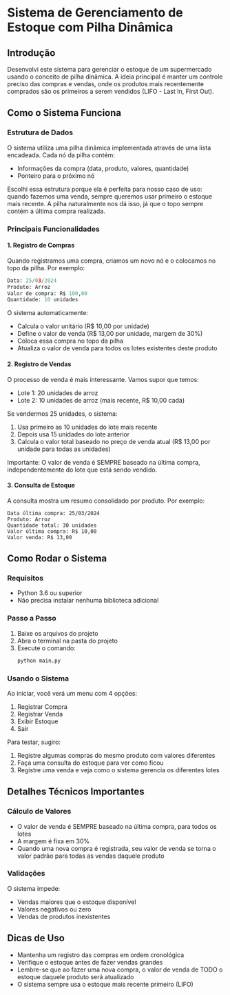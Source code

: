 # Sistema de Gerenciamento de Estoque com Pilha Dinâmica

## Introdução
Desenvolvi este sistema para gerenciar o estoque de um supermercado usando o conceito de pilha dinâmica. A ideia principal é manter um controle preciso das compras e vendas, onde os produtos mais recentemente comprados são os primeiros a serem vendidos (LIFO - Last In, First Out).

## Como o Sistema Funciona

### Estrutura de Dados
O sistema utiliza uma pilha dinâmica implementada através de uma lista encadeada. Cada nó da pilha contém:
- Informações da compra (data, produto, valores, quantidade)
- Ponteiro para o próximo nó

Escolhi essa estrutura porque ela é perfeita para nosso caso de uso: quando fazemos uma venda, sempre queremos usar primeiro o estoque mais recente. A pilha naturalmente nos dá isso, já que o topo sempre contém a última compra realizada.

### Principais Funcionalidades

#### 1. Registro de Compras
Quando registramos uma compra, criamos um novo nó e o colocamos no topo da pilha. Por exemplo:

```python
Data: 25/03/2024
Produto: Arroz
Valor de compra: R$ 100,00
Quantidade: 10 unidades
```

O sistema automaticamente:
- Calcula o valor unitário (R$ 10,00 por unidade)
- Define o valor de venda (R$ 13,00 por unidade, margem de 30%)
- Coloca essa compra no topo da pilha
- Atualiza o valor de venda para todos os lotes existentes deste produto

#### 2. Registro de Vendas
O processo de venda é mais interessante. Vamos supor que temos:
- Lote 1: 20 unidades de arroz
- Lote 2: 10 unidades de arroz (mais recente, R$ 10,00 cada)

Se vendermos 25 unidades, o sistema:
1. Usa primeiro as 10 unidades do lote mais recente
2. Depois usa 15 unidades do lote anterior
3. Calcula o valor total baseado no preço de venda atual (R$ 13,00 por unidade para todas as unidades)

Importante: O valor de venda é SEMPRE baseado na última compra, independentemente do lote que está sendo vendido.

#### 3. Consulta de Estoque
A consulta mostra um resumo consolidado por produto. Por exemplo:
```
Data última compra: 25/03/2024
Produto: Arroz
Quantidade total: 30 unidades
Valor última compra: R$ 10,00
Valor venda: R$ 13,00
```

## Como Rodar o Sistema

### Requisitos
- Python 3.6 ou superior
- Não precisa instalar nenhuma biblioteca adicional

### Passo a Passo
1. Baixe os arquivos do projeto
2. Abra o terminal na pasta do projeto
3. Execute o comando:
   ```bash
   python main.py
   ```

### Usando o Sistema
Ao iniciar, você verá um menu com 4 opções:
1. Registrar Compra
2. Registrar Venda
3. Exibir Estoque
4. Sair

Para testar, sugiro:
1. Registre algumas compras do mesmo produto com valores diferentes
2. Faça uma consulta do estoque para ver como ficou
3. Registre uma venda e veja como o sistema gerencia os diferentes lotes

## Detalhes Técnicos Importantes

### Cálculo de Valores
- O valor de venda é SEMPRE baseado na última compra, para todos os lotes
- A margem é fixa em 30%
- Quando uma nova compra é registrada, seu valor de venda se torna o valor padrão para todas as vendas daquele produto

### Validações
O sistema impede:
- Vendas maiores que o estoque disponível
- Valores negativos ou zero
- Vendas de produtos inexistentes

## Dicas de Uso
- Mantenha um registro das compras em ordem cronológica
- Verifique o estoque antes de fazer vendas grandes
- Lembre-se que ao fazer uma nova compra, o valor de venda de TODO o estoque daquele produto será atualizado
- O sistema sempre usa o estoque mais recente primeiro (LIFO)
